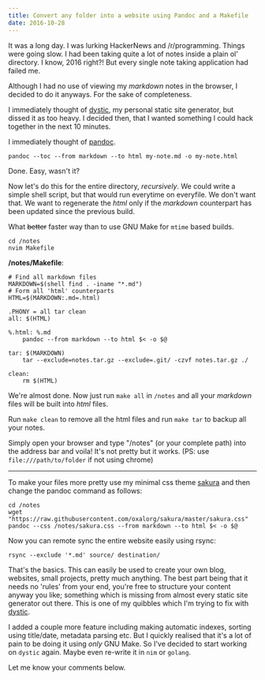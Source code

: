 ```yaml
---
title: Convert any folder into a website using Pandoc and a Makefile
date: 2016-10-28
---
```


It was a long day. I was lurking HackerNews and /r/programming.
Things were going slow. I had been taking quite a lot of notes
inside a plain ol' directory. I know, 2016 right?! But every
single note taking application had failed me.

Although I had no use of viewing my *markdown* notes in the
browser, I decided to do it anyways. For the sake of completeness.

I immediately thought of [dystic](https://github.com/oxalorg/dystic),
my personal static site generator, but dissed it as too heavy.
I decided then, that I wanted something I could hack together in
the next 10 minutes.

<!--more-->

I immediately thought of [pandoc](https://pandoc.org).

```
pandoc --toc --from markdown --to html my-note.md -o my-note.html
```

Done. Easy, wasn't it?

Now let's do this for the entire directory, *recursively*. We could
write a simple shell script, but that would run everytime on everyfile.
We don't want that. We want to regenerate the *html* only if the
*markdown* counterpart has been updated since the previous build.

What ~~better~~ faster way than to use GNU Make for `mtime` based
builds.

```
cd /notes
nvim Makefile
```

**/notes/Makefile**:

```make
# Find all markdown files
MARKDOWN=$(shell find . -iname "*.md")
# Form all 'html' counterparts
HTML=$(MARKDOWN:.md=.html)

.PHONY = all tar clean
all: $(HTML)

%.html: %.md
    pandoc --from markdown --to html $< -o $@

tar: $(MARKDOWN)
    tar --exclude=notes.tar.gz --exclude=.git/ -czvf notes.tar.gz ./

clean:
    rm $(HTML)
```

We're almost done. Now just run `make all` in `/notes` and all your
*markdown* files will be built into *html* files. 

Run `make clean` to remove all the html files and run `make tar` to 
backup all your notes.

Simply open your browser and type "/notes" (or your complete
path) into the address bar and voila! It's not pretty but it
works. (PS: use `file:///path/to/folder` if not using chrome)

---

To make your files more pretty use my minimal css theme 
[sakura](https://github.com/oxalorg/sakura) and then change the pandoc
command as follows:

```
cd /notes
wget "https://raw.githubusercontent.com/oxalorg/sakura/master/sakura.css"
pandoc --css /notes/sakura.css --from markdown --to html $< -o $@
```

Now you can remote sync the entire website easily using rsync:

```
rsync --exclude '*.md' source/ destination/
```

That's the basics. This can easily be used to create your own
blog, websites, small projects, pretty much anything. The
best part being that it needs no 'rules' from your end,
you're free to structure your content anyway you like; something
which is missing from almost every static site generator out
there. This is one of my quibbles which I'm trying to fix with
[dystic](https://github.com/oxalorg/dystic).

I added a couple more feature including making automatic
indexes, sorting using title/date, metadata parsing etc. But I
quickly realised that it's a lot of pain to be doing it using
*only* GNU Make. So I've decided to start working on `dystic`
again. Maybe even re-write it in `nim` or `golang`.

Let me know your comments below.
